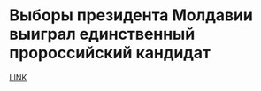 # Выборы президента Молдавии выиграл единственный пророссийский кандидат



[LINK](https://varlamov.ru/2071387.html)